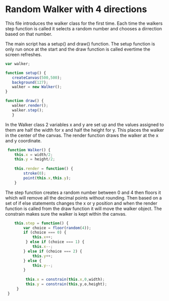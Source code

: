 # Random Walker with 4 directions

This file introduces the walker class for the first time. Each time the walkers step function is called it selects a random number and chooses a dirrection based on that number. 

The main script has a setup() and draw() function. The setup function is only run once at the start and the draw function is called evertime the screen refreshes.
 
 ```js
 var walker;
 
 function setup() {
    createCanvas(500,500);
    background(127);
    walker = new Walker();
 }
 
 function draw() {
    walker.render();
    walker.step();
    }
 ```
In the Walker class 2 variables x and y are set up and the values assigned to them are half the width for x and half the height for y. This places the walker in the center of the canvas.
The render function draws the walker at the x and y coordinate.
 
```js
 function Walker() {
    this.x = width/2;
    this.y = height/2;
    
    this.render = function() {
        stroke(0);
        point(this.x,this.y);
    }
```
 
The step function creates a random number between 0 and 4 then floors it which will remove all the decimal points without rounding. 
Then based on a set of if else statements changes the x or y position and when the render function is called from the draw function it will move the walker object.
The constrain makes sure the walker is kept within the canvas.
  
```js
    this.step = function() {
        var choice = floor(random(4));
        if (choice === 0) {
            this.x++;
         } else if (choice === 1) {
            this.x--;
        } else if (choice === 2) {
            this.y++;
        } else {
            this.y--;
        }
         
         this.x = constrain(this.x,0,width);
         this.y = constrain(this,y,o,height);
     }
 }
```      
         
         
